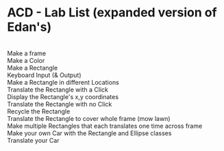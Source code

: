 # ACD - Lab List (expanded version of Edan's)
<br>
Make a frame
<br>
Make a Color
<br>
Make a Rectangle
<br>
Keyboard Input (& Output)
<br>
Make a Rectangle in different Locations
<br>
Translate the Rectangle with a Click
<br>
Display the Rectangle's x,y coordinates
<br>
Translate the Rectangle with no Click
<br>
Recycle the Rectangle
<br>
Translate the Rectangle to cover whole frame (mow lawn)
<br>
Make multiple Rectangles that each translates one time across frame
<br>
Make your own Car with the Rectangle and Ellipse classes
<br>
Translate your Car
<br>

